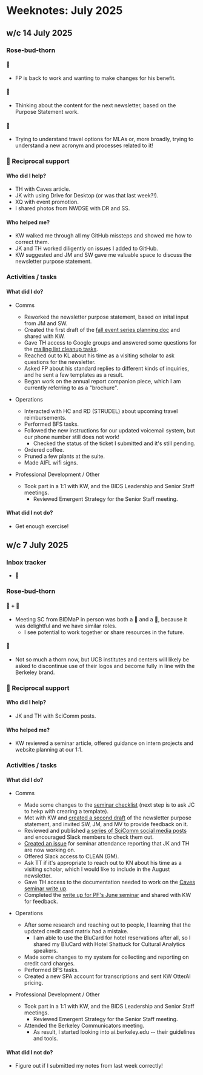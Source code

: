 # Weeknotes: July 2025

## w/c 14 July 2025

### Rose-bud-thorn

#### 🌹

* FP is back to work and wanting to make changes for his benefit.
 
#### 🌱

* Thinking about the content for the next newsletter, based on the Purpose Statement work.

#### 🌵

* Trying to understand travel options for MLAs or, more broadly, trying to understand a new acronym and processes related to it!

### 🤝 Reciprocal support

#### Who did I help?

* TH with Caves article.
* JK with using Drive for Desktop (or was that last week?!).
* XQ with event promotion.
* I shared photos from NWDSE with DR and SS.

#### Who helped me?

* KW walked me through all my GitHub missteps and showed me how to correct them.
* JK and TH worked diligently on issues I added to GitHub.
* KW suggested and JM and SW gave me valuable space to discuss the newsletter purpose statement.

### Activities / tasks

#### What did I do?

* Comms
  * Reworked the newsletter purpose statement, based on inital input from JM and SW.
  * Created the first draft of the  [fall event series planning doc](https://docs.google.com/document/d/1psYf1CIVo2r5xG2C8rOIKis2g2xeL5NlXAbW9UUNQRs/edit?usp=sharing) and shared with KW.
  * Gave TH access to Google groups and answered some questions for the [mailing list cleanup tasks](https://github.com/BIDS/interns/issues/19).
  * Reached out to KL about his time as a visiting scholar to ask questions for the newsletter.
  * Asked FP about his standard replies to different kinds of inquiries, and he sent a few templates as a result.
  * Began work on the annual report companion piece, which I am currently referring to as a "brochure".

* Operations
  * Interacted with HC and RD (STRUDEL) about upcoming travel reimbursements.
  * Performed BFS tasks.
  * Followed the new instructions for our updated voicemail system, but our phone number still does not work!
    * Checked the status of the ticket I submitted and it's still pending.
  * Ordered coffee.
  * Pruned a few plants at the suite.
  * Made AIFL wifi signs. 

* Professional Development / Other
  * Took part in a 1:1 with KW, and the BIDS Leadership and Senior Staff meetings.
    * Reviewed Emergent Strategy for the Senior Staff meeting.

#### What did I not do?

* Get enough exercise!

## w/c 7 July 2025

### Inbox tracker

* 💌 

### Rose-bud-thorn

#### 🌹 + 🌱

* Meeting SC from BIDMaP in person was both a 🌹 and a 🌱, because it was delightful and we have similar roles.
  * I see potential to work together or share resources in the future.

#### 🌵

* Not so much a thorn now, but UCB institutes and centers will likely be asked to discontinue use of their logos and become fully in line with the Berkeley brand.

### 🤝 Reciprocal support

#### Who did I help?

* JK and TH with SciComm posts.

#### Who helped me?

* KW reviewed a seminar article, offered guidance on intern projects and website planning at our 1:1. 

### Activities / tasks

#### What did I do?

* Comms
  * Made some changes to the [seminar checklist](https://github.com/BIDS/events/issues/1) (next step is to ask JC to hekp with crearing a template).
  * Met with KW and [created a second draft](https://docs.google.com/document/d/1M9AASrt3i_4ttEMOYRV5pqlnd4Mlk73NyK-yl0ng7yI/edit?usp=sharing) of the newsletter purpose statement, and invited SW, JM, and MV to provide feedback on it.
  * Reviewed and published [a series of SciComm social media posts](https://docs.google.com/document/d/19NmU65vmNijSVbS0Lx4ibo8WWMjWCpSZTuyn-Gl7Q18/edit?tab=t.nk6pmxd173go#heading=h.ceer383a42gw) and encouraged Slack members to check them out.
  * [Created an issue](https://github.com/BIDS/interns/issues/7) for seminar attendance reporting that JK and TH are now working on.
  * Offered Slack access to CLEAN (GM).
  * Ask TT if it's appropriate to reach out to KN about his time as a visiting scholar, which I would like to include in the August newsletter.
  * Gave TH access to the documentation needed to work on the [Caves seminar write up](https://github.com/BIDS/interns/issues/15).
  * Completed the [write up for PF's June seminar](https://docs.google.com/document/d/1VZYBY5JbGlCdYKibecl6WPUgVTac-YkjcW8JQkbg7jo/edit?usp=sharing) and shared with KW for feedback.

* Operations
  * After some research and reaching out to people, I learning that the updated credit card matrix had a mistake.
    * I am able to use the BluCard for hotel reservations after all, so I shared my BluCard with Hotel Shattuck for Cultural Analytics speakers.
  * Made some changes to my system for collecting and reporting on credit card charges.
  * Performed BFS tasks.
  * Created a new SPA account for transcriptions and sent KW OtterAI pricing.

* Professional Development / Other
  * Took part in a 1:1 with KW, and the BIDS Leadership and Senior Staff meetings.
    * Reviewed Emergent Strategy for the Senior Staff meeting.
  * Attended the Berkeley Communicators meeting.
    * As result, I started looking into ai.berkeley.edu -- their guidelines and tools.

#### What did I not do?

*  Figure out if I submitted my notes from last week correctly!
